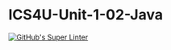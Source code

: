 # ICS4U-Unit-1-02-Java

[![GitHub's Super Linter](https://github.com/Myles-Trump/ICS4U-Unit-1-02-Java/workflows/GitHub's%20Super%20Linter/badge.svg)](https://github.com/Myles-Trump/ICS4U-Unit-1-02-Java/actions) 

